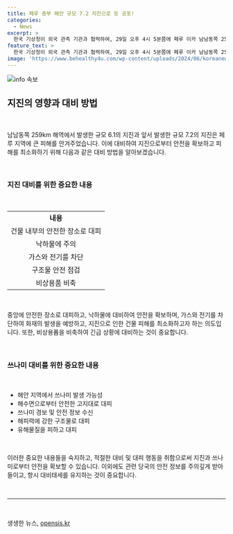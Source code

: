 ```yaml
---
title: 페루 중부 해안 규모 7.2 지진으로 또 공포!
categories:
  - News
excerpt: >
  한국 기상청이 외국 관측 기관과 협력하여, 29일 오후 4시 5분쯤에 페루 이카 남남동쪽 259km 해역에서 규모 6.1의 지진이 발생했다고 밝혔다. 진앙은 남위 16.12도, 서경 74.58도에 위치하며, 깊이는 19km로 추정된다. 이전날에도 페루 중부 해안에서 규모 7.2의 강진이 있었는데, 미국 태평양쓰나미경보센터는 최대 3m의 쓰나미 경보를 발령했다. 이러한 연이은 강진과 쓰나미 경보가 주변 지역의 안전에 대한 우려를 증폭시키고 있다.
feature_text: >
  한국 기상청이 외국 관측 기관과 협력하여, 29일 오후 4시 5분쯤에 페루 이카 남남동쪽 259km 해역에서 규모 6.1의 지진이 발생했다고 밝혔다. 진앙은 남위 16.12도, 서경 74.58도에 위치하며, 깊이는 19km로 추정된다. 이전날에도 페루 중부 해안에서 규모 7.2의 강진이 있었는데, 미국 태평양쓰나미경보센터는 최대 3m의 쓰나미 경보를 발령했다. 이러한 연이은 강진과 쓰나미 경보가 주변 지역의 안전에 대한 우려를 증폭시키고 있다.
image: 'https://www.behealthy4u.com/wp-content/uploads/2024/06/koreanews.jpg'
---
```


<p><img src="https://www.behealthy4u.com/wp-content/uploads/2024/06/koreanews.jpg" alt="info 속보" /></p>

<h2 data-ke-size="size26">지진의 영향과 대비 방법</h2>

<p data-ke-size="size16">&nbsp;</p>

<p>남남동쪽 259km 해역에서 발생한 규모 6.1의 지진과 앞서 발생한 규모 7.2의 지진은 페루 지역에 큰 피해를 안겨주었습니다. 이에 대비하여 지진으로부터 안전을 확보하고 피해를 최소화하기 위해 다음과 같은 대비 방법을 알아보겠습니다.</p>

<p data-ke-size="size16">&nbsp;</p>

<h3>지진 대비를 위한 중요한 내용</h3>

<p data-ke-size="size16">&nbsp;</p>

<table>
  <tr>
    <td style="text-align: center; height: 17px;"><b>내용</b></td>
  </tr>
  <tr>
    <td style="text-align: center; height: 17px;">건물 내부의 안전한 장소로 대피</td>
  </tr>
  <tr>
    <td style="text-align: center; height: 17px;">낙하물에 주의</td>
  </tr>
  <tr>
    <td style="text-align: center; height: 17px;">가스와 전기를 차단</td>
  </tr>
  <tr>
    <td style="text-align: center; height: 17px;">구조물 안전 점검</td>
  </tr>
  <tr>
    <td style="text-align: center; height: 17px;">비상용품 비축</td>
  </tr>
</table>

<p data-ke-size="size16">&nbsp;</p>

<p>중앙에 안전한 장소로 대피하고, 낙하물에 대비하여 안전을 확보하며, 가스와 전기를 차단하여 화재의 발생을 예방하고, 지진으로 인한 건물 피해를 최소화하고자 하는 의도입니다. 또한, 비상용품을 비축하여 긴급 상황에 대비하는 것이 중요합니다.</p>

<p data-ke-size="size16">&nbsp;</p>

<h3>쓰나미 대비를 위한 중요한 내용</h3>

<p data-ke-size="size16">&nbsp;</p>

<ul>
  <li>해안 지역에서 쓰나미 발생 가능성</li>
  <li>해수면으로부터 안전한 고지대로 대피</li>
  <li>쓰나미 경보 및 안전 정보 수신</li>
  <li>해피력에 강한 구조물로 대피</li>
  <li>유해물질을 피하고 대피</li>
</ul>

<p data-ke-size="size16">&nbsp;</p>

<p>이러한 중요한 내용들을 숙지하고, 적절한 대비 및 대피 행동을 취함으로써 지진과 쓰나미로부터 안전을 확보할 수 있습니다. 이외에도 관련 당국의 안전 정보를 주의깊게 받아들이고, 항시 대비태세를 유지하는 것이 중요합니다.</p>

<p data-ke-size="size16">&nbsp;</p>

<hr>

<p data-ke-size="size16">&nbsp;</p>
생생한 뉴스, <a href="https://opensis.kr" rel="dofollow">opensis.kr</a>


